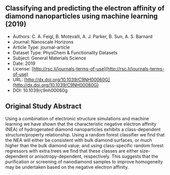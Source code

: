 <script type='text/javascript' src='https://d1bxh8uas1mnw7.cloudfront.net/assets/embed.js'></script>

<div style="float: right; width: 200px" class='altmetric-embed' data-badge-type='donut' data-condensed='true' data-badge-details='right' data-doi="10.1039/c9nh00060g"></div>

## Classifying and predicting the electron affinity of diamond nanoparticles using machine learning (2019)
<script type="application/ld+json">
	{	
		"@context": {
			"bs": "https://bioschemas.org/",
			"schema": "https://schema.org/",
			"citation": "schema:citation",
			"name": "schema:name",
			"url": "schema:url",
			"variableMeasured": "schema:variableMeasured"
		},
		"variableMeasured": [
			{
				"@type": "schema:PropertyValue",
				"name": "MI-R1.3-ABSTRACT-BASIC-CHEMICAL_COMPOSITION"
			},
			{
				"@type": "schema:PropertyValue",
				"name": "MI-R1.3-ABSTRACT-PHYSCHEM-SHAPE"
			},
			{
				"@type": "schema:PropertyValue",
				"name": "MI-R1.3-ABSTRACT-PHYSCHEM-SIZE"
			}
		],
		"@type": "schema:Dataset",
		"name": "Classifying and predicting the electron affinity of diamond nanoparticles using machine learning",
		"url": "http://dx.doi.org/10.1039/C9NH00060G",
		"citation": "https://doi.org/10.1039/c9nh00060g",
		"@id": "10.1039/c9nh00060g",
		"http://purl.org/dc/terms/conformsTo": { "@type": "schema:CreativeWork", "@id": "https://bioschemas.org/profiles/Dataset/0.4-DRAFT" },
		"schema:license": "http://rsc.li/journals-terms-of-use",
		"schema:creator": [
		  {
			"@type": "schema:Organization",
			"name": "RiskGONE"
		  }
		],
		"schema:datePublished": "2019"
	}
</script>

* Authors: C. A. Feigl, B. Motevalli, A. J. Parker, B. Sun, A. S. Barnard
* Journal: Nanoscale Horizons
* Article Type: journal-article
* Dataset Type: PhysChem & Functionality Datasets
* Subject: General Materials Science
* Date: 2019
* License: [http://rsc.li/journals-terms-of-use](http://rsc.li/journals-terms-of-use)
* URL: [http://dx.doi.org/10.1039/C9NH00060G](http://dx.doi.org/10.1039/C9NH00060G)
* DOI: 10.1039/c9nh00060g


## Original Study Abstract

Using a combination of electronic structure simulations and machine learning we have shown that the characteristic negative electron affinity (NEA) of hydrogenated diamond nanoparticles exhibits a class-dependent structure/property relationship. Using a random forest classifier we find that the NEA will either be consistent with bulk diamond surfaces, or much higher than the bulk diamond value; and using class-specific random forest regressors with extra trees we find that these classes are either size-dependent or anisotropy-dependent, respectively. This suggests that the purification or screening of nanodiamond samples to improve homogeneity may be undertaken based on the negative electron affinity.

